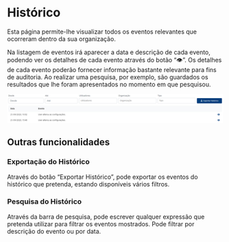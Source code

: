 # Histórico

Esta página permite-lhe visualizar todos os eventos relevantes que ocorreram dentro da sua organização.

Na listagem de eventos irá aparecer a data e descrição de cada evento, podendo ver os detalhes de cada evento através do botão “👁”.  Os detalhes de cada evento poderão fornecer informação bastante relevante para fins de auditoria. Ao realizar uma pesquisa, por exemplo, são guardados os resultados que lhe foram apresentados no momento em que pesquisou.

![Página de histórico](../.gitbook/assets/f.jpg)

## Outras funcionalidades

### Exportação do Histórico

Através do botão “Exportar Histórico”, pode exportar os eventos do histórico que pretenda, estando disponíveis vários filtros.

### Pesquisa do Histórico

Através da barra de pesquisa, pode escrever qualquer expressão que pretenda utilizar para filtrar os eventos mostrados. Pode filtrar por descrição do evento ou por data.
